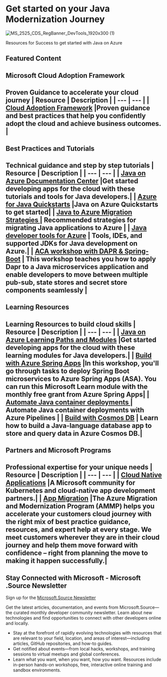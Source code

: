# Get started on your Java Modernization Journey
![MS_2525_CDS_RegBanner_DevTools_1920x300 (1)](https://user-images.githubusercontent.com/107423518/180083692-13dcdf47-0f75-4aaf-b50e-5d037f611206.jpg)

Resources for Success to get started with Java on Azure


## Featured Content
## Microsoft Cloud Adoption Framework
Proven Guidance to accelerate your cloud journey
| Resource | Description |
| --- | --- | 
| [Cloud Adoption Framework](https://learn.microsoft.com/en-us/azure/cloud-adoption-framework/) |Proven guidance and best practices that help you confidently adopt the cloud and achieve business outcomes. |
---

## Best Practices and Tutorials
Technical guidance and step by step tutorials
| Resource | Description |
| --- | --- | 
| [Java on Azure Documentation Center](https://learn.microsoft.com/en-us/azure/developer/java/) |Get started developing apps for the cloud with these tutorials and tools for Java developers.|
| [Azure for Java Quickstarts](https://learn.microsoft.com/en-us/azure/developer/java/quickstarts/) |Java on Azure Quickstarts to get started|
| [Java to Azure Migration Strategies ](https://learn.microsoft.com/en-us/azure/developer/java/migration/) | Recommended strategies for migrating Java applications to Azure |
| [Java developer tools for Azure](https://learn.microsoft.com/en-us/azure/developer/java/fundamentals/) | Tools, IDEs, and supported JDKs for Java development on Azure.|
| [ACA workshop with DAPR & Spring-Boot](https://azure.github.io/java-aks-aca-dapr-workshop/) | This workshop teaches you how to apply Dapr to a Java microservices application and enable developers to move between multiple pub-sub, state stores and secret store components seamlessly |
---

## Learning Resources
Learning Resources to build cloud skills
| Resource | Description |
| --- | --- | 
| [Java on Azure Learning Paths and Modules](https://learn.microsoft.com/en-us/search/?terms=java&category=Learn) |Get started developing apps for the cloud with these learning modules for Java developers.|
| [Build with Azure Spring Apps](https://learn.microsoft.com/en-us/training/modules/azure-spring-cloud-workshop/) |In this workshop, you'll go through tasks to deploy Spring Boot microservices to Azure Spring Apps (ASA). You can run this Microsoft Learn module with the monthly free grant from Azure Spring Apps|
| [Automate Java container deployments ](https://learn.microsoft.com/en-us/training/modules/deploy-java-containers/) | Automate Java container deployments with Azure Pipelines |
| [Build with Cosmos DB](https://learn.microsoft.com/en-us/training/modules/build-cosmos-db-java-app/) | Learn how to build a Java-language database app to store and query data in Azure Cosmos DB.|
---


## Partners and Microsoft Programs
Professional expertise for your unique needs
| Resource | Description |
| --- | --- | 
| [Cloud Native Applications](https://www.microsoft.com/azure/partners/cloudnative) |A Microsoft community for Kubernetes and cloud-native app development partners.|
| [App Migration](https://www.microsoft.com/azure/partners/ammp) |The Azure Migration and Modernization Program (AMMP) helps you accelerate your customers cloud journey with the right mix of best practice guidance, resources, and expert help at every stage. We meet customers wherever they are in their cloud journey and help them move forward with confidence – right from planning the move to making it happen successfully.|
---









## Stay Connected with Microsoft - Microsoft .Source Newsletter
Sign up for the [Microsoft.Source Newsletter](https://azure.microsoft.com/en-us/resources/join-the-azure-developer-community/)

Get the latest articles, documentation, and events from Microsoft.Source—the curated monthly developer community newsletter. Learn about new technologies and find opportunities to connect with other developers online and locally.

- Stay at the forefront of rapidly evolving technologies with resources that are relevant to your field, location, and areas of interest—including articles, GitHub repositories, and how-to guides.
- Get notified about events—from local hacks, workshops, and training sessions to virtual meetups and global conferences.
- Learn what you want, when you want, how you want. Resources include in-person hands-on workshops, free, interactive online training and sandbox environments.


<!--

 Command | Description | New |
| --------------------- | --------------------- | --|
| `git status` | List all *new or modified* files |
| `git diff` | Show file differences that **haven't been** staged |



|             |          Grouping           ||
First Header  | Second Header | Third Header |
 ------------ | :-----------: | -----------: |
Content       |          *Long Cell*        ||
Content       |   **Cell**    |         Cell |


|             |          Grouping           ||
First Header  | Second Header | Third Header |
 ------------ | :-----------: | -----------: |
 [Azure Samples](https://github.com/azure-samples)       |          Microsoft Azure code samples and examples in .NET, Java, Python, Node.js, PHP and Ruby        | Column S|
[Azure Samples](https://github.com/azure-samples)       |          Series of workshops for hands-on experience working with Azure Cosmos DB using the SQL API, JavaScript and .NET Core SDK.          | Column S|
Content       |   **Cell**    |         Cell |

>
